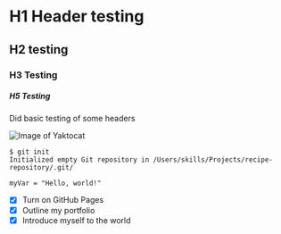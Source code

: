 # H1 Header testing

## H2 testing

### H3 Testing

##### H5 Testing

Did basic testing of some headers

![Image of Yaktocat](https://octodex.github.com/images/yaktocat.png)

```
$ git init
Initialized empty Git repository in /Users/skills/Projects/recipe-repository/.git/
```

```
myVar = "Hello, world!"
```

- [x] Turn on GitHub Pages
- [x] Outline my portfolio
- [x] Introduce myself to the world
